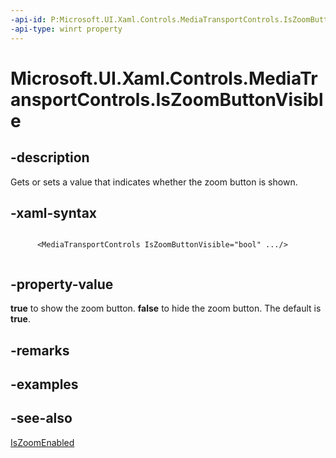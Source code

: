 ```yaml
---
-api-id: P:Microsoft.UI.Xaml.Controls.MediaTransportControls.IsZoomButtonVisible
-api-type: winrt property
---
```


<!-- Property syntax
public bool IsZoomButtonVisible { get;  set; }
-->

# Microsoft.UI.Xaml.Controls.MediaTransportControls.IsZoomButtonVisible

## -description
Gets or sets a value that indicates whether the zoom button is shown.

## -xaml-syntax
```xaml

      <MediaTransportControls IsZoomButtonVisible="bool" .../>
    
```


## -property-value
**true** to show the zoom button. **false** to hide the zoom button. The default is **true**.

## -remarks

## -examples

## -see-also
[IsZoomEnabled](mediatransportcontrols_iszoomenabled.md)
